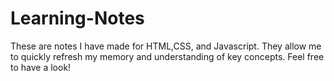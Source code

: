# Learning-Notes

These are notes I have made for HTML,CSS, and Javascript.
They allow me to quickly refresh my memory and understanding of key concepts.
Feel free to have a look! 

